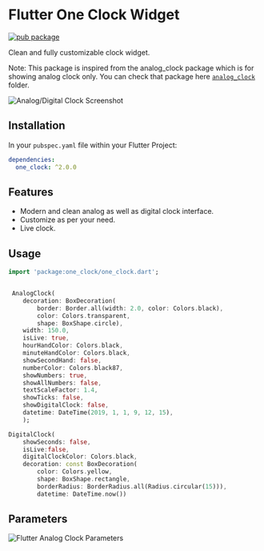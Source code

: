 # Flutter One Clock Widget

[![pub package](https://img.shields.io/pub/v/analog_clock.svg)](https://pub.dartlang.org/packages/one_clock)

Clean and fully customizable clock widget.

Note: This package is inspired from the analog_clock package which is for showing analog clock only. You can check that package here [`analog_clock`](https://pub.dev/packages/analog_clock) folder.

![Analog/Digital Clock Screenshot](https://github.com/AurangzebHusain/one_clock/blob/master/Example_Image.png?raw=true)

## Installation

In your `pubspec.yaml` file within your Flutter Project:

```yaml
dependencies:
  one_clock: ^2.0.0
```

## Features

- Modern and clean analog as well as digital clock interface.
- Customize as per your need.
- Live clock.

## Usage

```dart
import 'package:one_clock/one_clock.dart';


 AnalogClock(
	decoration: BoxDecoration(
	    border: Border.all(width: 2.0, color: Colors.black),
	    color: Colors.transparent,
	    shape: BoxShape.circle),
	width: 150.0,
	isLive: true,
	hourHandColor: Colors.black,
	minuteHandColor: Colors.black,
	showSecondHand: false,
	numberColor: Colors.black87,
	showNumbers: true,
	showAllNumbers: false,
	textScaleFactor: 1.4,
	showTicks: false,
	showDigitalClock: false,
	datetime: DateTime(2019, 1, 1, 9, 12, 15),
	);

DigitalClock(
	showSeconds: false,
	isLive:false,
	digitalClockColor: Colors.black,
	decoration: const BoxDecoration(
		color: Colors.yellow,
		shape: BoxShape.rectangle,
		borderRadius: BorderRadius.all(Radius.circular(15))),
		datetime: DateTime.now())
```

## Parameters

![Flutter Analog Clock Parameters](https://github.com/furkantektas/analog_clock/raw/master/doc/visual_doc.png?raw=true)
